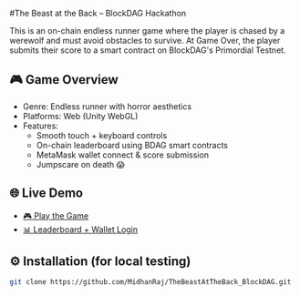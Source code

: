 #The Beast at the Back – BlockDAG Hackathon

This is an on-chain endless runner game where the player is chased by a werewolf and must avoid obstacles to survive. At Game Over, the player submits their score to a smart contract on BlockDAG's Primordial Testnet.

## 🎮 Game Overview

- Genre: Endless runner with horror aesthetics
- Platforms: Web (Unity WebGL)
- Features:
  - Smooth touch + keyboard controls
  - On-chain leaderboard using BDAG smart contracts
  - MetaMask wallet connect & score submission
  - Jumpscare on death 😱

## 🌐 Live Demo

- [🎮 Play the Game](https://midhanraj.github.io/TheBeastAtTheBack_BlockDAG/WebGL_Build/index.html)
- [📊 Leaderboard + Wallet Login](https://midhanraj.github.io/TheBeastAtTheBack_BlockDAG/Leaderboard_Web/Leaderboard.html)

## ⚙️ Installation (for local testing)

```bash
git clone https://github.com/MidhanRaj/TheBeastAtTheBack_BlockDAG.git
